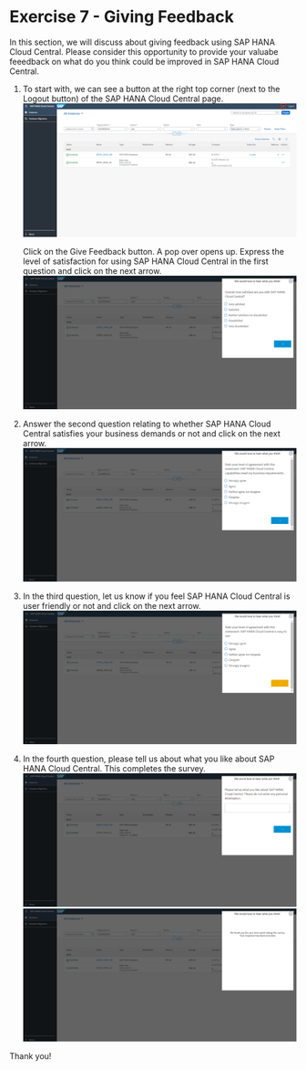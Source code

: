 # Exercise 7 - Giving Feedback

In this section, we will discuss about giving feedback using SAP HANA Cloud Central. Please consider this opportunity to provide your valuabe feeedback on what do you think could be improved in SAP HANA Cloud Central.
    
1. To start with, we can see a button at the right top corner (next to the Logout button) of the SAP HANA Cloud Central page.
    <kbd>
    ![](./images/1.png)
    </kbd>
    
    Click on the Give Feedback button. A pop over opens up. Express the level of satisfaction for using SAP HANA Cloud Central in the first question and click on the next arrow.
    <kbd>
    ![](./images/2.png)
    </kbd>
    
2. Answer the second question relating to whether SAP HANA Cloud Central satisfies your business demands or not and click on the next arrow.
    <kbd>
    ![](./images/3.png)
    </kbd>
    
3. In the third question, let us know if you feel SAP HANA Cloud Central is user friendly or not and click on the next arrow.
    <kbd>
    ![](./images/4.png)
    </kbd>
    
4. In the fourth question, please tell us about what you like about SAP HANA Cloud Central. This completes the survey.
    <kbd>
    ![](./images/5.png)
    </kbd>
    <kbd>
    ![](./images/6.png)
    </kbd>

Thank you!
